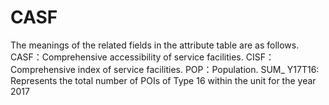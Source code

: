 # CASF
The meanings of the related fields in the attribute table are as follows.
CASF：Comprehensive accessibility of service facilities.
CISF：Comprehensive index of service facilities.
POP：Population.
SUM_ Y17T16: Represents the total number of POIs of Type 16 within the unit for the year 2017

